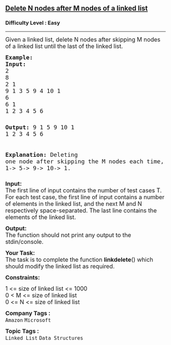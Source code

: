 <h2><a href="https://www.geeksforgeeks.org/problems/delete-n-nodes-after-m-nodes-of-a-linked-list/1?page=1&category=Linked%20List&sortBy=difficulty">Delete N nodes after M nodes of a linked list</a></h2><h3>Difficulty Level : Easy</h3><hr><div class="problems_problem_content__Xm_eO"><p><span style="font-size: 18px;">Given a linked list, delete N nodes after skipping M nodes of a linked list until the last of the linked list.</span></p>
<pre><span style="font-size: 18px;"><strong>Example:
Input:</strong>
2
8
2 1
9 1 3 5 9 4 10 1
6
6 1
1 2 3 4 5 6 </span>

<span style="font-size: 18px;"><strong>Output:</strong> 
9 1 5 9 10 1
1 2 3 4 5 6</span>

<span style="font-size: 18px;"><strong>Explanation:
</strong>Deleting one node after skipping the M nodes each time, we have list as 9-&gt; 1-&gt; 5-&gt; 9-&gt; 10-&gt; 1.</span></pre>
<p><span style="font-size: 18px;"><strong>Input:</strong><br>The first line of input contains the number of test cases T. For each test case, the first line of input contains a number of elements in the linked list, and the next M&nbsp;and N respectively space-separated. The last line contains the elements of the linked list.</span></p>
<p><span style="font-size: 18px;"><strong>Output:</strong><br>The function should not print any output to the stdin/console.</span></p>
<p><span style="font-size: 18px;"><strong>Your Task:</strong><br>The task is to complete the function&nbsp;<strong>linkdelete</strong>() which should modify the linked list as required.</span></p>
<p><span style="font-size: 18px;"><strong>Constraints:</strong></span></p>
<p><span style="font-size: 18px;">1 &lt;= size of linked list &lt;= 1000<br>0 &lt; M &lt;= size of linked list<br>0 &lt;= N &lt;= size of linked list</span><span style="font-size: 18px;">&nbsp;</span></p></div><p><span style=font-size:18px><strong>Company Tags : </strong><br><code>Amazon</code>&nbsp;<code>Microsoft</code>&nbsp;<br><p><span style=font-size:18px><strong>Topic Tags : </strong><br><code>Linked List</code>&nbsp;<code>Data Structures</code>&nbsp;